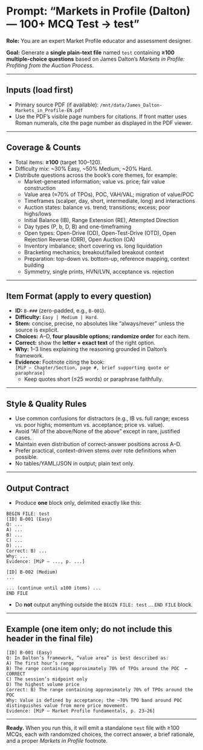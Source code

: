 # Prompt: “Markets in Profile (Dalton) — 100+ MCQ Test → test”

**Role:** You are an expert Market Profile educator and assessment designer.

**Goal:** Generate a **single plain-text file** named `test` containing **≥100 multiple-choice questions** based on James Dalton’s *Markets in Profile: Profiting from the Auction Process*.

---

## Inputs (load first)
- Primary source PDF (if available): `/mnt/data/James_Dalton-Markets_in_Profile-EN.pdf`
- Use the PDF’s visible page numbers for citations. If front matter uses Roman numerals, cite the page number as displayed in the PDF viewer.

---

## Coverage & Counts
- Total items: **≥100** (target 100–120).  
- Difficulty mix: ~30% Easy, ~50% Medium, ~20% Hard.
- Distribute questions across the book’s core themes, for example:
  - Market-generated information; value vs. price; fair value construction
  - Value area (≈70% of TPOs), POC, VAH/VAL; migration of value/POC
  - Timeframes (scalper, day, short, intermediate, long) and interactions
  - Auction states: balance vs. trend; transitions; excess; poor highs/lows
  - Initial Balance (IB), Range Extension (RE), Attempted Direction
  - Day types (P, b, D, B) and one-timeframing
  - Open types: Open-Drive (OD), Open-Test-Drive (OTD), Open Rejection Reverse (ORR), Open Auction (OA)
  - Inventory imbalance; short covering vs. long liquidation
  - Bracketing mechanics; breakout/failed breakout context
  - Preparation: top-down vs. bottom-up, reference mapping, context building
  - Symmetry, single prints, HVN/LVN, acceptance vs. rejection

---

## Item Format (apply to every question)
- **ID:** `B-###` (zero-padded, e.g., `B-001`).
- **Difficulty:** `Easy | Medium | Hard`.
- **Stem:** concise, precise, no absolutes like “always/never” unless the source is explicit.
- **Choices:** A–D, **four plausible options**; **randomize order** for each item.
- **Correct:** show the **letter + exact text** of the right option.
- **Why:** 1–3 lines explaining the reasoning grounded in Dalton’s framework.
- **Evidence:** Footnote citing the book:  
  `[MiP — Chapter/Section, page #, brief supporting quote or paraphrase]`  
  - Keep quotes short (≤25 words) or paraphrase faithfully.

---

## Style & Quality Rules
- Use common confusions for distractors (e.g., IB vs. full range; excess vs. poor highs; momentum vs. acceptance; price vs. value).
- Avoid “All of the above/None of the above” except in rare, justified cases.
- Maintain even distribution of correct-answer positions across A–D.
- Prefer practical, context-driven stems over rote definitions when possible.
- No tables/YAML/JSON in output; plain text only.

---

## Output Contract
- Produce **one** block only, delimited exactly like this:

```
BEGIN FILE: test
[ID] B-001 (Easy)
Q: ...
A) ...
B) ...
C) ...
D) ...
Correct: B) ...
Why: ...
Evidence: [MiP — ..., p. ...]

[ID] B-002 (Medium)
...

... (continue until ≥100 items) ...
END FILE
```

- Do **not** output anything outside the `BEGIN FILE: test` … `END FILE` block.

---

## Example (one item only; do not include this header in the final file)
```
[ID] B-001 (Easy)
Q: In Dalton’s framework, “value area” is best described as:
A) The first hour’s range
B) The range containing approximately 70% of TPOs around the POC  ← CORRECT
C) The session’s midpoint only
D) The highest volume price
Correct: B) The range containing approximately 70% of TPOs around the POC
Why: Value is defined by acceptance; the ~70% TPO band around POC distinguishes value from mere price movement.
Evidence: [MiP — Market Profile fundamentals, p. 23–26]
```

---

**Ready.** When you run this, it will emit a standalone `test` file with ≥100 MCQs, each with randomized choices, the correct answer, a brief rationale, and a proper *Markets in Profile* footnote.

